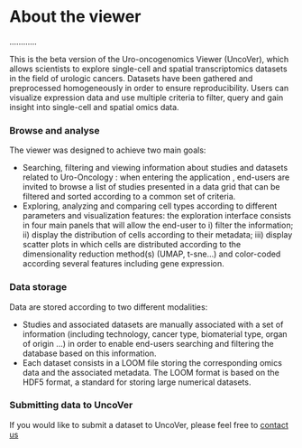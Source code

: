 #  About the viewer 


............

This is the beta version of the Uro-oncogenomics Viewer (UncoVer), which allows scientists to explore single-cell and spatial transcriptomics datasets in the field of urologic cancers. Datasets have been gathered and preprocessed homogeneously in order to ensure reproducibility. Users can visualize expression data and use multiple criteria to filter, query and gain insight into single-cell and spatial omics data.  

### Browse and analyse

The viewer was designed to achieve two main goals:
- Searching, filtering and viewing information about studies and datasets related to Uro-Oncology : when entering the application , end-users are invited to browse a list of studies presented in a data grid that can be filtered and sorted according to a common set of criteria.
- Exploring, analyzing and comparing cell types according to different parameters and visualization features: the exploration interface consists in four main panels that will allow the end-user to i) filter the information; ii)  display the distribution of cells according to their metadata; iii) display scatter plots in which cells are distributed according to the dimensionality reduction method(s) (UMAP, t-sne...) and color-coded according several features including gene expression. 


### Data storage

Data are stored according to two different modalities:
- Studies and associated datasets are manually associated with a set of information (including technology, cancer type, biomaterial type, organ of origin …) in order to enable end-users searching and filtering the database based on this information.
- Each dataset consists in a LOOM file storing the corresponding omics data and the associated metadata. The LOOM format is based on the HDF5 format, a standard for storing large numerical datasets.



### Submitting data to UncoVer

If you would like to submit a dataset to UncoVer, please feel free to [contact us](mailto:frederic.chalmel@inserm.fr) 


